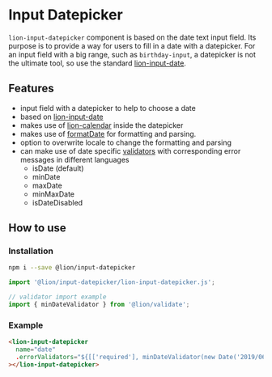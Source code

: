 # Input Datepicker

`lion-input-datepicker` component is based on the date text input field. Its purpose is to provide a way for users to fill in a date with a datepicker.
For an input field with a big range, such as `birthday-input`, a datepicker is not the ultimate tool, so use the standard [lion-input-date](../input-date).

## Features

- input field with a datepicker to help to choose a date
- based on [lion-input-date](../input-date)
- makes use of [lion-calendar](../calendar) inside the datepicker
- makes use of [formatDate](../localize/docs/date.md) for formatting and parsing.
- option to overwrite locale to change the formatting and parsing
- can make use of date specific [validators](../validate/docs/DefaultValidators.md) with corresponding error messages in different languages
  - isDate (default)
  - minDate
  - maxDate
  - minMaxDate
  - isDateDisabled

## How to use

### Installation

```sh
npm i --save @lion/input-datepicker
```

```js
import '@lion/input-datepicker/lion-input-datepicker.js';

// validator import example
import { minDateValidator } from '@lion/validate';
```

### Example

```html
<lion-input-datepicker
  name="date"
  .errorValidators="${[['required'], minDateValidator(new Date('2019/06/15'))]}"
></lion-input-datepicker>
```

